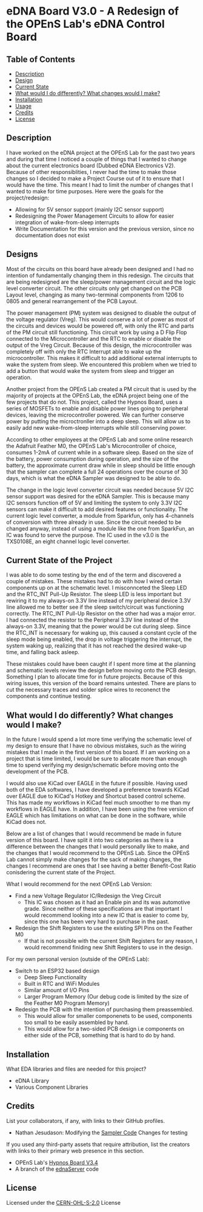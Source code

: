 # eDNA Board V3.0 - A Redesign of the OPEnS Lab's eDNA Control Board

<!-- Insert Image of eDNA V3.0 -->

## Table of Contents

- [Description](#description)
- [Design](#design)
- [Current State](#current-state-of-the-project)
- [What would I do differently? What changes would I make?](#what-would-i-do-differently-what-changes-would-i-make)
- [Installation](#installation) <!-- Should I have Installation and Usage above or below the Design, Current State, Changes, etc? -->
- [Usage](#usage)
- [Credits](#credits)
- [License](#license)

## Description

I have worked on the eDNA project at the OPEnS Lab for the past two years and during that time I noticed a couple of things that I wanted to change about the current electronics board (Dubbed eDNA Electronics V2). Because of other responsiblities, I never had the time to make those changes so I decided to make a Project Course out of it to ensure that I would have the time. This meant I had to limit the number of changes that I wanted to make for time purposes. Here were the goals for the project/redesign:
- Allowing for 5V sensor support (mainly I2C sensor support)
- Redesigning the Power Management Circuits to allow for easier integration of wake-from-sleep interrupts
- Write Documentation for this version and the previous version, since no documentation does not exist


## Designs

Most of the circuits on this board have already been designed and I had no intention of fundamentally changing them in this redesign. The circuits that are being redesigned are the sleep/power management circuit and the logic level converter circuit. The other circuits only get changed on the PCB Layout level, changing as many two-terminal components from 1206 to 0805 and general rearrangement of the PCB Layout.

<!-- Insert Images of eDNA V2 Power Managment Circuit -->

The power management (PM) system was designed to disable the output of the voltage regulator (Vreg). This would conserve a lot of power as most of the circuits and devices would be powered off, with only the RTC and parts of the PM circuit still functioning. This circuit work by using a D Flip Flop connected to the Microcontroller and the RTC to enable or disable the output of the Vreg Circuit. Because of this design, the microcontroller was completely off with only the RTC Interrupt able to wake up the microcontroller. This makes it difficult to add additional external interrupts to wake the system from sleep. We encountered this problem when we tried to add a button that would wake the system from sleep and trigger an operation.

<!-- Insert Image of Hypnos V3.4 Power Managment Circuit -->

Another project from the OPEnS Lab created a PM circuit that is used by the majority of projects at the OPEnS Lab, the eDNA project being one of the few projects that do not. This project, called the Hypnos Board, uses a series of MOSFETs to enable and disable power lines going to peripheral devices, leaving the microcontroller powered. We can further conserve power by putting the microctronller into a deep sleep. This will allow us to easily add new wake-from-sleep interrupts while still conserving power.

According to other employees at the OPEnS Lab and some online research the Adafruit Feather M0, the OPEnS Lab's Microcontroller of choice, consumes 1-2mA of current while in a software sleep. Based on the size of the battery, power consumption during operation, and the size of the battery, the approximate current draw while in sleep should be little enough that the sampler can complete a full 24 operations over the course of 30 days, which is what the eDNA Sampler was designed to be able to do. 

The change in the logic level converter circuit was needed because 5V I2C sensor support was desired for the eDNA Sampler. This is because many I2C sensors function off of 5V and limiting the system to only 3.3V I2C sensors can make it difficult to add desired features or functionality. The current logic level converter, a module from Sparkfun, only has 4-channels of conversion with three already in use. Since the circuit needed to be changed anyway, instead of using a module like the one from SparkFun, an IC was found to serve the purpose. The IC used in the v3.0 is the TXS0108E, an eight channel logic level converter.


## Current State of the Project 	<!-- Read and Update this area -->

I was able to do some testing by the end of the term and discovered a couple of mistakes. These mistakes had to do with how I wired certain components up on at the schematic level. I misconnceted the Sleep LED and the RTC_INT Pull-Up Resistor. The sleep LED is less important but rewiring it to my always-on 3.3V line instead of my peripheral device 3.3V line allowed me to better see if the sleep switch/circuit was functioning correctly. The RTC_INT Pull-Up Resistor on the other had was a major error. I had connected the resistor to the Peripheral 3.3V line instead of the always-on 3.3V, meaning that the power would be cut during sleep. Since the RTC_INT is necessary for waking up, this caused a constant cycle of the sleep mode being enabled, the drop in voltage triggering the interrupt, the system waking up, realizing that it has not reached the desired wake-up time, and falling back asleep. 

<!-- Insert Image of the rewired Sampler Board -->

These mistakes could have been caught if I spent more time at the planning and schematic levels review the design before moving onto the PCB design. Something I plan to allocate time for in future projects. Because of this wiring issues, this version of the board remains untested. There are plans to cut the necessary traces and solder splice wires to reconenct the components and continue testing.


## What would I do differently? What changes would I make?

In the future I would spend a lot more time verifying the schematic level of my design to ensure that I have no obvious mistakes, such as the wiring mistakes that I made in the first version of this board. If I am working on a project that is time limited, I would be sure to allocate more than enough time to spend verifying my design/schematic before moving onto the development of the PCB. 

I would also use KiCad over EAGLE in the future if possible. Having used both of the EDA softwares, I have developed a preference towards KiCad over EAGLE due to KiCad's Hotkey and Shortcut based control scheme. This has made my workflows in KiCad feel much smoother to me than my workflows in EAGLE have. In addition, I have been using the free version of EAGLE which has limitations on what can be done in the software, while KiCad does not. 

Below are a list of changes that I would recommend be made in future version of this board. I have split it into two categories as there is a difference between the changes that I would personally like to make, and the changes that I would recommend to the OPEnS Lab. Since the OPEnS Lab cannot simply make changes for the sack of making changes, the changes I recommend are ones that I see having a better Benefit-Cost Ratio conisdering the current state of the Project. 

What I would recommend for the next OPEnS Lab Version:
- Find a new Voltage Regulator IC/Redesign the Vreg Circuit
	- This IC was chosen as it had an Enable pin and its was automotive grade. Since neither of these specifications are that important I would recommend looking into a new IC that is easier to come by, since this one has been very hard to purchase in the past. 
- Redesign the Shift Registers to use the existing SPI Pins on the Feather M0
	- If that is not possible with the current Shift Registers for any reason, I would recommend finiding new Shift Registers to use in the design.

For my own personal version (outside of the OPEnS Lab):
- Switch to an ESP32 based design
	- Deep Sleep Functionality
  	- Built in RTC and WiFi Modules
  	- Similar amount of I/O Pins
	- Larger Program Memory (Our debug code is limited by the size of the Feather M0 Program Memory)
- Redesign the PCB with the intention of purchasing them preassembled. 
	- This would allow for smaller componenets to be used, components too small to be easily assembled by hand. 
	- This would allow for a two-sided PCB design i.e components on either side of the PCB, something that is hard to do by hand.


## Installation

What EDA libraries and files are needed for this project?
- eDNA Library
- Various Component Libraries
<!-- Make a singular Library for all of the components Symbols and footprints -->
<!-- Insert a link to a library guide or make my own -->

<!-- Add a link to the firmware installation guide -->
<!-- Note which code version to use -->


<!--
## Usage

Provide instructions and examples for use. Include screenshots as needed.

To add a screenshot, create an `assets/images` folder in your repository and upload your screenshot to it. Then, using the relative filepath, add it to your README using the following syntax:

    ```md
    ![alt text](assets/images/screenshot.png)
    ```

## Features

If your project has a lot of features, list them here.

## Tests

-->

## Credits

List your collaborators, if any, with links to their GitHub profiles.
- Nathan Jesudason: Modifying the [Sampler Code](https://github.com/OPEnSLab-OSU/ednaServer/tree/54-revamp-sleep-system) Changes for testing

If you used any third-party assets that require attribution, list the creators with links to their primary web presence in this section.
- OPEnS Lab's [Hypnos Board V3.4](https://github.com/OPEnSLab-OSU/OPEnS-Hypnos)
- A branch of the [ednaServer](https://github.com/OPEnSLab-OSU/ednaServer/tree/54-revamp-sleep-system) code
<!-- Link the Symbols and Footprints used? -->

## License

Licensed under the [CERN-OHL-S-2.0](LICENSE.txt) License